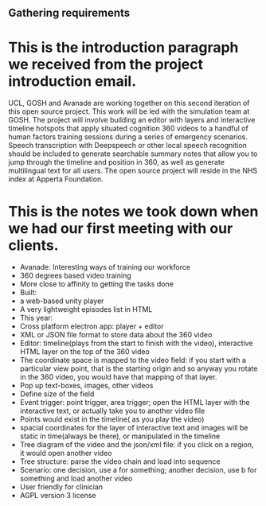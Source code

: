 ## Gathering requirements

# This is the introduction paragraph we received from the project introduction email.
UCL, GOSH and Avanade are working together on this second iteration of this open source project. This work will be led with the simulation team at GOSH. The project will involve building an editor with layers and interactive timeline hotspots that apply situated cognition 360 videos to a handful of human factors training sessions during a series of emergency scenarios. Speech transcription with Deepspeech or other local speech recognition should be included to generate searchable summary notes that allow you to jump through the timeline and position in 360, as well as generate multilingual text for all users. The open source project will reside in the NHS index at Apperta Foundation.

# This is the notes we took down when we had our first meeting with our clients.
- Avanade: Interesting ways of training our workforce
- 360 degrees based video training
- More close to affinity to getting the tasks done
- Built:  
- a web-based unity player
- A very lightweight episodes list in HTML
- This year:
- Cross platform electron app: player + editor 
- XML or JSON file format to store data about the 360 video
- Editor: timeline(plays from the start to finish with the video), interactive HTML layer on the top of the 360 video
- The coordinate space is mapped to the video field: if you start with a particular view point, that is the starting origin and so anyway you rotate in the 360 video, you would have that mapping of that layer.
- Pop up text-boxes, images, other videos 
- Define size of the field
- Event trigger: point trigger, area trigger; open the HTML layer with the interactive text, or actually take you to another video file
- Points would exist in the timeline( as you play the video)
- spacial coordinates for the layer of interactive text and images will be static in time(always be there), or manipulated in the timeline
- Tree diagram of the video and the json/xml file: if you click on a region, it would open another video
- Tree structure: parse the video chain and load into sequence
- Scenario: one decision, use a for something; another decision, use b for something and load another video
- User friendly for clinician 
- AGPL version 3 license 
